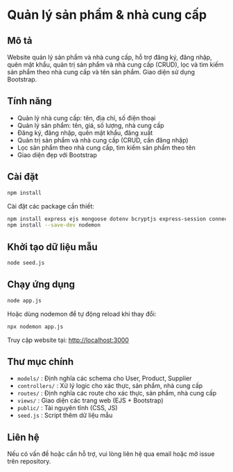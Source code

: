 # Quản lý sản phẩm & nhà cung cấp

## Mô tả
Website quản lý sản phẩm và nhà cung cấp, hỗ trợ đăng ký, đăng nhập, quên mật khẩu, quản trị sản phẩm và nhà cung cấp (CRUD), lọc và tìm kiếm sản phẩm theo nhà cung cấp và tên sản phẩm. Giao diện sử dụng Bootstrap.

## Tính năng
- Quản lý nhà cung cấp: tên, địa chỉ, số điện thoại
- Quản lý sản phẩm: tên, giá, số lượng, nhà cung cấp
- Đăng ký, đăng nhập, quên mật khẩu, đăng xuất
- Quản trị sản phẩm và nhà cung cấp (CRUD, cần đăng nhập)
- Lọc sản phẩm theo nhà cung cấp, tìm kiếm sản phẩm theo tên
- Giao diện đẹp với Bootstrap

## Cài đặt
```bash
npm install
```
Cài đặt các package cần thiết:
```bash
npm install express ejs mongoose dotenv bcryptjs express-session connect-mongo cookie-parser connect-flash method-override express-validator nodemailer
npm install --save-dev nodemon
```

## Khởi tạo dữ liệu mẫu
```bash
node seed.js
```

## Chạy ứng dụng
```bash
node app.js
```
Hoặc dùng nodemon để tự động reload khi thay đổi:
```bash
npx nodemon app.js
```

Truy cập website tại: [http://localhost:3000](http://localhost:3000)

## Thư mục chính
- `models/` : Định nghĩa các schema cho User, Product, Supplier
- `controllers/` : Xử lý logic cho xác thực, sản phẩm, nhà cung cấp
- `routes/` : Định nghĩa các route cho xác thực, sản phẩm, nhà cung cấp
- `views/` : Giao diện các trang web (EJS + Bootstrap)
- `public/` : Tài nguyên tĩnh (CSS, JS)
- `seed.js` : Script thêm dữ liệu mẫu

## Liên hệ
Nếu có vấn đề hoặc cần hỗ trợ, vui lòng liên hệ qua email hoặc mở issue trên repository.
